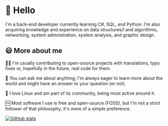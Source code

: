 # 👋 Hello

I'm a back-end developer currently learning C#, SQL, and Python. I'm also acquiring knowledge and experience on data structures/l and algorithms, networking, system admnistration, system analysis, and graphic design.

## 😃 More about me

🧑‍💻 I'm usually contributing to open-source projects with translations, typo fixes or, hopefully in the future, real code for them.

💬 You can ask me about anything; I'm always eager to learn more about the world and might have an answer to your question (or not).

🐧 I love Linux and am part of its community, being most active around it.

🆓 Most software I use is free and open-source (FOSS), but I'm not a strict follower of that philosophy; it's more of a simple preference.

[![GitHub stats](https://github-readme-stats.vercel.app/api?username=kazevic&show_icons=true&theme=catppuccin_mocha)](https://github.com/anuraghazra/github-readme-stats)
